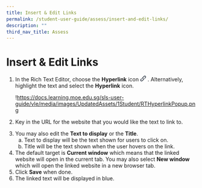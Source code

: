 ```yaml
---
title: Insert & Edit Links
permalink: /student-user-guide/assess/insert-and-edit-links/
description: ""
third_nav_title: Assess
---
```

<h1 id="insert-edit-links">Insert &amp; Edit Links</h1>
<ol>
<li><p>In the Rich Text Editor, choose the <strong>Hyperlink</strong> icon <img style="width:1rem; display: inline;" src="/images/Icons/Link.svg"> . Alternatively, highlight the text and select the <strong>Hyperlink</strong> icon.</p>
<p> !<a href="https://docs.learning.moe.edu.sg/sls-user-guide/vle/media/images/UpdatedAssets/1Student/RTHyperlinkPopup.png">https://docs.learning.moe.edu.sg/sls-user-guide/vle/media/images/UpdatedAssets/1Student/RTHyperlinkPopup.png</a></p>
</li>
<li><p>Key in the URL for the website that you would like the text to link to.</p>
</li>
<li>You may also edit the <strong>Text to display</strong> or the <strong>Title</strong>. <ol style="list-style-type: lower-alpha;">
<li>Text to display will be the text shown for users to click on. </li>
<li>Title will be the text shown when the user hovers on the link.</li>
</ol>
</li>
<li>The default target is <strong>Current window</strong> which means that the linked website will open in the current tab. You may also select <strong>New window</strong> which will open the linked website in a new browser tab.</li>
<li>Click <strong>Save</strong> when done.</li>
<li>The linked text will be displayed in blue.</li>
</ol>